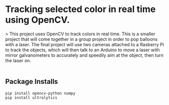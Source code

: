 <h1>Tracking selected color in real time using OpenCV. </h1>>
This project uses OpenCV to track colors in real time. This is a smaller project that will come together in a group project in order to pop balloons with a laser.
The final project will use two cameras attached to a Rasberry Pi to track the objects, which will then talk to an Arduino to move a laser with mirror galvanometers
to accurately and speedily aim at the object, then turn the laser on.

<br>
<br>
<h2>Package Installs</h2>
<code>pip install opencv-python numpy</code>
<br>
<code>pip install ultralytics</code>


